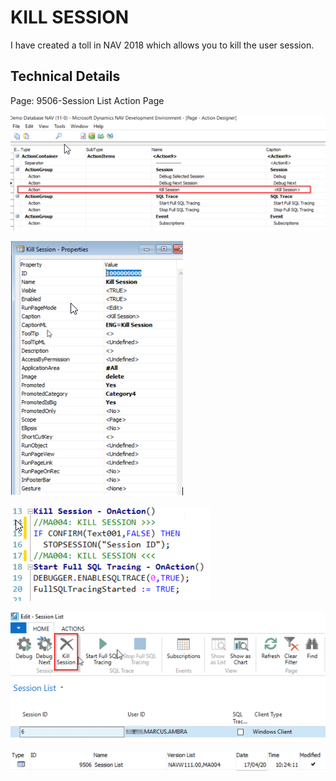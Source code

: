 KILL SESSION
=============

I have created a toll in NAV 2018 which allows you to kill the user session.

Technical Details
------------------

Page: 9506-Session List
Action Page

![Technical](https://github.com/marcusambra/Images/blob/master/Kill%20Session/1-Image.png)

![Technical](https://github.com/marcusambra/Images/blob/master/Kill%20Session/2-Image.png)

![Technical](https://github.com/marcusambra/Images/blob/master/Kill%20Session/3-Image.png)

![Technical](https://github.com/marcusambra/Images/blob/master/Kill%20Session/4-Image.png)

![Technical](https://github.com/marcusambra/Images/blob/master/Kill%20Session/5-Image.png)


